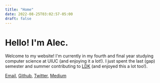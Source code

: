 ```yaml
---
title: "Home"
date: 2022-08-25T03:02:57-05:00
draft: false
---
```


# Hello! I'm Alec.

Welcome to my website! I'm currently in my fourth and final year studying computer science at UIUC (and enjoying it a lot!).
I just spent the last (gap) semester and summer contributing to [LDK](https://github.com/lightningdevkit) (and enjoyed this a lot too!).

[Email](mailto:alecchendev@gmail.com), [Github](https://github.com/alecchendev), [Twitter](https://twitter.com/alecchendev), [Medium](https://alecchendev.medium.com/)
